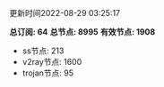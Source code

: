 更新时间2022-08-29 03:25:17

**总订阅: 64**
**总节点: 8995**
**有效节点: 1908**
- ss节点: 213
- v2ray节点: 1600
- trojan节点: 95
